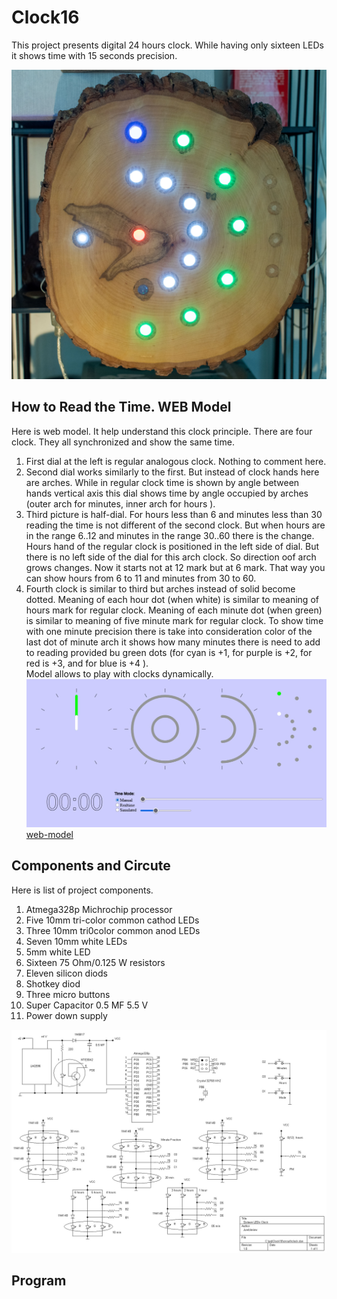 # Clock16
This project presents digital 24 hours clock.  While having only sixteen LEDs it shows time with 15 seconds precision.

![CLOCK](./images/IMKP5093_acr.jpg)

## How to Read the Time. WEB Model
Here is web model. It help understand this clock principle. There are four clock. They all synchronized and show the same time.
1. First dial at the left is regular analogous clock. Nothing to comment here.
2. Second dial works similarly to the first. But instead of clock hands here are arches. While in regular clock time is shown by  angle between hands  vertical axis this dial shows time by angle occupied by arches (outer arch for minutes, inner arch for hours ).
3. Third picture  is half-dial. For hours less than 6 and minutes less than 30  reading the time is not different of the second clock. But when hours are in the range 6..12 and minutes in the range 30..60 there is the change. Hours hand of the regular clock is positioned in the left side of dial. But there is no left side of the dial for this arch clock. So direction oof arch grows changes. Now it starts not at 12 mark but at 6 mark. That way you can show hours from 6 to 11 and minutes from 30 to 60.
4. Fourth  clock is similar to third but arches instead of solid become dotted. Meaning of each hour dot  (when white) is similar to meaning of hours mark for regular clock.   Meaning of each minute dot (when green) is similar to meaning of five minute mark for regular clock. To show time with one minute precision there is take into consideration color of the last dot of minute arch it shows how many minutes there is need to add to reading provided bu green dots (for cyan is +1, for purple is +2, for red is +3, and for blue is +4 ).  
Model allows to play with clocks dynamically. 
![MODEL](./images/simulation.jpg) 
[web-model](https://filedn.com/lRLB6A8XqsC4voY39bLNwCj/Clock16/)

## Components and Circute
Here is list of project components.

1. Atmega328p Michrochip processor
2. Five 10mm tri-color  common cathod LEDs
3. Three 10mm tri0color common anod LEDs
4. Seven 10mm white LEDs
5. 5mm white LED
6. Sixteen 75 Ohm/0.125 W  resistors
9. Eleven silicon diods 
10. Shotkey diod
11. Three  micro buttons
12. Super Capacitor 0.5 MF 5.5 V
13. Power down supply



![CIRCUTE](./images/clock.jpg) 

## Program


